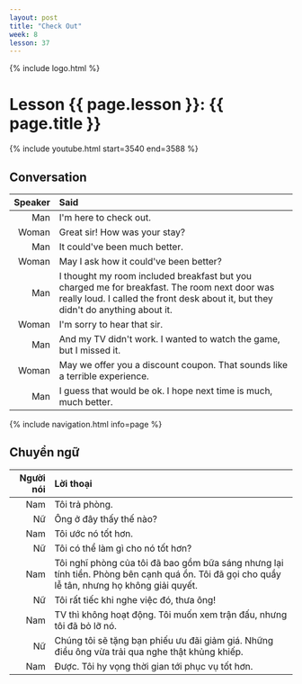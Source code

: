 ```yaml
---
layout: post
title: "Check Out"
week: 8
lesson: 37
---
```


{% include logo.html %}

# Lesson {{ page.lesson }}: {{ page.title }}

{% include youtube.html start=3540 end=3588 %}

## Conversation

Speaker | Said
---: | :---
Man | I'm here to check out.
Woman | Great sir! How was your stay?
Man | It could've been much better.
Woman | May I ask how it could've been better?
Man | I thought my room included breakfast but you charged me for breakfast. The room next door was really loud. I called the front desk about it, but they didn't do anything about it.
Woman | I'm sorry to hear that sir.
Man | And my TV didn't work. I wanted to watch the game, but I missed it.
Woman | May we offer you a discount coupon. That sounds like a terrible experience.
Man | I guess that would be ok. I hope next time is much, much better.

{% include navigation.html info=page %}

## Chuyển ngữ

Người nói | Lời thoại
---: | :---
Nam | Tôi trả phòng.
Nữ | Ông ở đây thấy thế nào?
Nam | Tôi ước nó tốt hơn.
Nữ | Tôi có thể làm gì cho nó tốt hơn?
Nam | Tôi nghĩ phòng của tôi đã bao gồm bữa sáng nhưng lại tính tiền. Phòng bên cạnh quá ồn. Tôi đã gọi cho quầy lễ tân, nhưng họ không giải quyết. 
Nữ | Tôi rất tiếc khi nghe việc đó, thưa ông!
Nam | TV thì không hoạt động. Tôi muốn xem trận đấu, nhưng tôi đã bỏ lỡ nó.
Nữ | Chúng tôi sẽ tặng bạn phiếu ưu đãi giảm giá. Những điều ông vừa trải qua nghe thật khủng khiếp.
Nam | Được. Tôi hy vọng thời gian tới phục vụ tốt hơn.
